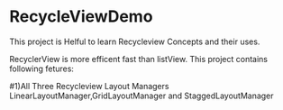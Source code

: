 # RecycleViewDemo

This project is Helful to learn Recycleview Concepts and their uses.

RecyclerView is more efficent fast than listView.
This project contains following fetures:

#1)All Three Recycleview Layout Managers LinearLayoutManager,GridLayoutManager and StaggedLayoutManager
